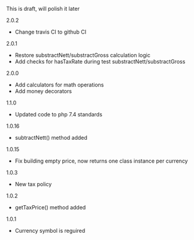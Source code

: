 This is draft, will polish it later

2.0.2
- Change travis CI to github CI

2.0.1
- Restore substractNett/substractGross calculation logic
- Add checks for hasTaxRate during test substractNett/substractGross

2.0.0
- Add calculators for math operations
- Add money decorators

1.1.0
- Updated code to php 7.4 standards

1.0.16
- subtractNett() method added

1.0.15
- Fix building empty price, now returns one class instance per currency

1.0.3
- New tax policy

1.0.2 
- getTaxPrice() method added

1.0.1
- Currency symbol is reguired
